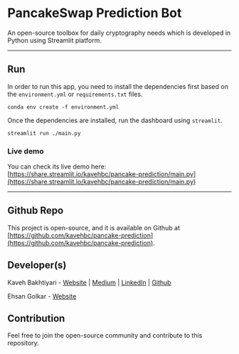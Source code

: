 # PancakeSwap Prediction Bot
An open-source toolbox for daily cryptography needs which is developed in Python using Streamlit platform.

___
## Run
In order to run this app, you need to install the dependencies first based on
the `environment.yml` or `requirements.txt` files.

    conda env create -f environment.yml

Once the dependencies are installed, run the dashboard using
`streamlit`.

    streamlit run ./main.py

### Live demo
You can check its live demo here:
[https://share.streamlit.io/kavehbc/pancake-prediction/main.py](https://share.streamlit.io/kavehbc/pancake-prediction/main.py)

___
## Github Repo
This project is open-source, and it is available on Github at [https://github.com/kavehbc/pancake-prediction](https://github.com/kavehbc/pancake-prediction).

## Developer(s)
Kaveh Bakhtiyari - [Website](http://bakhtiyari.com) | [Medium](https://medium.com/@bakhtiyari)
  | [LinkedIn](https://www.linkedin.com/in/bakhtiyari) | [Github](https://github.com/kavehbc)

Ehsan Golkar - [Website](http://ehsangolkar.com)

## Contribution
Feel free to join the open-source community and contribute to this repository.

